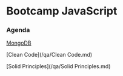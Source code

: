 # Bootcamp JavaScript

### Agenda

[MongoDB](/mongodb/mongodb.pdf)

[Clean Code](/qa/Clean Code.md)

[Solid Principles](/qa/Solid Principles.md)

